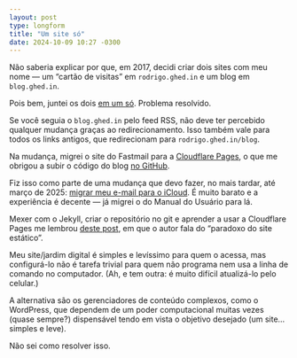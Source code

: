 ```yaml
---
layout: post
type: longform
title: "Um site só"
date: 2024-10-09 10:27 -0300
---
```

Não saberia explicar por que, em 2017, decidi criar dois sites com meu nome — um “cartão de visitas” em `rodrigo.ghed.in` e um blog em `blog.ghed.in`.

Pois bem, juntei os dois [em um só](https://rodrigo.ghed.in). Problema resolvido.

Se você seguia o `blog.ghed.in` pelo feed RSS, não deve ter percebido qualquer mudança graças ao redirecionamento. Isso também vale para todos os links antigos, que redirecionam para `rodrigo.ghed.in/blog`.

Na mudança, migrei o site do Fastmail para a [Cloudflare Pages](https://pages.cloudflare.com), o que me obrigou a subir o código do blog [no GitHub](https://github.com/rghedin/rodrigoghedin).

Fiz isso como parte de uma mudança que devo fazer, no mais tardar, até março de 2025: [migrar meu e-mail para o iCloud](https://manualdousuario.net/orbita-post/icloud-e-o-e-mail-pago-mais-barato-do-mercado/). É muito barato e a experiência é decente — já migrei o do Manual do Usuário para lá.

Mexer com o Jekyll, criar o repositório no git e aprender a usar a Cloudflare Pages me lembrou [deste post](https://kristoff.it/blog/static-site-paradox/), em que o autor fala do “paradoxo do site estático”.

Meu site/jardim digital é simples e levíssimo para quem o acessa, mas configurá-lo não é tarefa trivial para quem não programa nem usa a linha de comando no computador. (Ah, e tem outra: é muito difícil atualizá-lo pelo celular.)

A alternativa são os gerenciadores de conteúdo complexos, como o WordPress, que dependem de um poder computacional muitas vezes (quase sempre?) dispensável tendo em vista o objetivo desejado (um site… simples e leve).

Não sei como resolver isso.